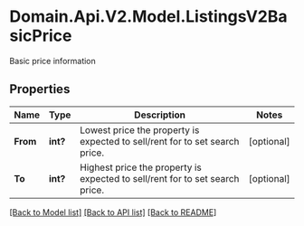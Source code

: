 # Domain.Api.V2.Model.ListingsV2BasicPrice
Basic price information
## Properties

Name | Type | Description | Notes
------------ | ------------- | ------------- | -------------
**From** | **int?** | Lowest price the property is expected to sell/rent for to set search price. | [optional] 
**To** | **int?** | Highest price the property is expected to sell/rent for to set search price. | [optional] 

[[Back to Model list]](../README.md#documentation-for-models) [[Back to API list]](../README.md#documentation-for-api-endpoints) [[Back to README]](../README.md)


